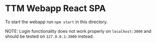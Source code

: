# TTM Webapp React SPA

To start the webapp run `npm start` in this directory.

NOTE: Login functionality does not work properly on `localhost:3000` and should be tested on `127.0.0.1:3000` instead.
